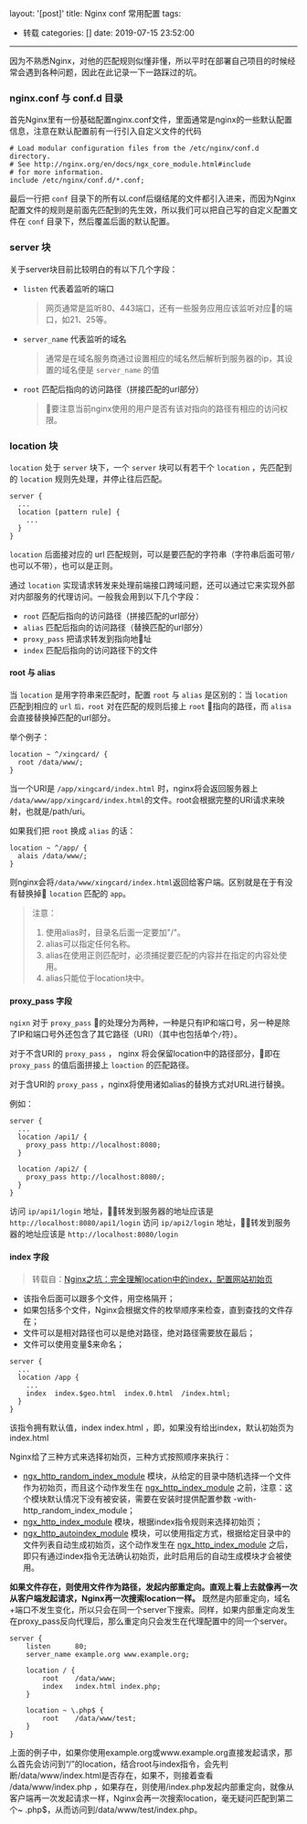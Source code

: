 layout: '[post]'
title: Nginx conf 常用配置
tags:
  - 转载
categories: []
date: 2019-07-15 23:52:00
---

因为不熟悉Nginx，对他的匹配规则似懂非懂，所以平时在部署自己项目的时候经常会遇到各种问题，因此在此记录一下一路踩过的坑。

### nginx.conf 与 conf.d 目录

首先Nginx里有一份基础配置nginx.conf文件，里面通常是nginx的一些默认配置信息，注意在默认配置前有一行引入自定义文件的代码
```
# Load modular configuration files from the /etc/nginx/conf.d directory.
# See http://nginx.org/en/docs/ngx_core_module.html#include
# for more information.
include /etc/nginx/conf.d/*.conf;
```
最后一行把 `conf` 目录下的所有以.conf后缀结尾的文件都引入进来，而因为Nginx配置文件的规则是前面先匹配到的先生效，所以我们可以把自己写的自定义配置文件在 `conf` 目录下，然后覆盖后面的默认配置。

### server 块

关于server块目前比较明白的有以下几个字段：

- `listen` 代表着监听的端口
  > 网页通常是监听80、443端口，还有一些服务应用应该监听对应的端口，如21、25等。
- `server_name` 代表监听的域名
  > 通常是在域名服务商通过设置相应的域名然后解析到服务器的ip，其设置的域名便是 `server_name` 的值
- `root` 匹配后指向的访问路径（拼接匹配的url部分）
  > 要注意当前nginx使用的用户是否有该对指向的路径有相应的访问权限。

### location 块

`location` 处于 `server` 块下，一个 `server` 块可以有若干个 `location` ，先匹配到的 `location` 规则先处理，并停止往后匹配。

```
server {
  ...
  location [pattern rule] {
    ...
  }
}
```

`location` 后面接对应的 url 匹配规则，可以是要匹配的字符串（字符串后面可带`/`也可以不带），也可以是正则。

通过 `location` 实现请求转发来处理前端接口跨域问题，还可以通过它来实现外部对内部服务的代理访问。一般我会用到以下几个字段：

- `root` 匹配后指向的访问路径（拼接匹配的url部分）
- `alias` 匹配后指向的访问路径（替换匹配的url部分）
- `proxy_pass` 把请求转发到指向地址
- `index` 匹配后指向的访问路径下的文件

#### root 与 alias

当 `location` 是用字符串来匹配时，配置 `root` 与 `alias` 是区别的：当 `location` 匹配到相应的 `url` `后，root` 对在匹配的规则后接上 `root` 指向的路径，而 `alisa` 会直接替换掉匹配的url部分。

举个例子：

```
location ~ ^/xingcard/ {
  root /data/www/;
}
```

当一个URI是 `/app/xingcard/index.html` 时，nginx将会返回服务器上 `/data/www/app/xingcard/index.html`的文件。root会根据完整的URI请求来映射，也就是/path/uri。

如果我们把 `root` 换成 `alias` 的话：

```
location ~ ^/app/ {
  alais /data/www/;
}
```

则nginx会将`/data/www/xingcard/index.html`返回给客户端。区别就是在于有没有替换掉 `location` 匹配的 `app`。

> 注意：
> 1. 使用alias时，目录名后面一定要加"/"。
> 2. alias可以指定任何名称。
> 3. alias在使用正则匹配时，必须捕捉要匹配的内容并在指定的内容处使用。
> 4. alias只能位于location块中。

#### proxy_pass 字段

`ngixn` 对于 `proxy_pass` 的处理分为两种，一种是只有IP和端口号，另一种是除了IP和端口号外还包含了其它路径（URI）（其中也包括单个`/`符）。

对于不含URI的 `proxy_pass` ， nginx 将会保留location中的路径部分，即在 `proxy_pass` 的值后面拼接上 `loaction` 的匹配路径。

对于含URI的 `proxy_pass` ，nginx将使用诸如alias的替换方式对URL进行替换。

例如：

```
server {
  ...
  location /api1/ {
    proxy_pass http://localhost:8080;
  }

  location /api2/ {
    proxy_pass http://localhost:8080/;
  }
}
```

访问 `ip/api1/login` 地址，转发到服务器的地址应该是 `http://localhost:8080/api1/login`
访问 `ip/api2/login` 地址，转发到服务器的地址应该是 `http://localhost:8080/login`

#### index 字段

> 转载自：[Nginx之坑：完全理解location中的index，配置网站初始页](https://blog.csdn.net/qq_32331073/article/details/81945134)

- 该指令后面可以跟多个文件，用空格隔开；
- 如果包括多个文件，Nginx会根据文件的枚举顺序来检查，直到查找的文件存在；
- 文件可以是相对路径也可以是绝对路径，绝对路径需要放在最后；
- 文件可以使用变量$来命名；

```
server {
  ...
  location /app {
    ...
    index  index.$geo.html  index.0.html  /index.html;
  }
}
```

该指令拥有默认值，index index.html ，即，如果没有给出index，默认初始页为index.html

Nginx给了三种方式来选择初始页，三种方式按照顺序来执行：

- [ngx_http_random_index_module](http://nginx.org/en/docs/http/ngx_http_random_index_module.html) 模块，从给定的目录中随机选择一个文件作为初始页，而且这个动作发生在 [ngx_http_index_module](http://nginx.org/en/docs/http/ngx_http_index_module.html) 之前，注意：这个模块默认情况下没有被安装，需要在安装时提供配置参数 -with-http_random_index_module；
- [ngx_http_index_module](http://nginx.org/en/docs/http/ngx_http_index_module.html) 模块，根据index指令规则来选择初始页；
- [ngx_http_autoindex_module](http://nginx.org/en/docs/http/ngx_http_autoindex_module.html) 模块，可以使用指定方式，根据给定目录中的文件列表自动生成初始页，这个动作发生在 
[ngx_http_index_module](http://nginx.org/en/docs/http/ngx_http_index_module.html) 之后，即只有通过index指令无法确认初始页，此时启用后的自动生成模块才会被使用。

**如果文件存在，则使用文件作为路径，发起内部重定向。直观上看上去就像再一次从客户端发起请求，Nginx再一次搜索location一样。** 既然是内部重定向，域名+端口不发生变化，所以只会在同一个server下搜索。同样，如果内部重定向发生在proxy_pass反向代理后，那么重定向只会发生在代理配置中的同一个server。

```
server {
    listen      80;
    server_name example.org www.example.org;    
    
    location / {
        root    /data/www;
        index   index.html index.php;
    }
    
    location ~ \.php$ {
        root    /data/www/test;
    }
}
```

上面的例子中，如果你使用example.org或www.example.org直接发起请求，那么首先会访问到“/”的location，结合root与index指令，会先判断/data/www/index.html是否存在，如果不，则接着查看
/data/www/index.php ，如果存在，则使用/index.php发起内部重定向，就像从客户端再一次发起请求一样，Nginx会再一次搜索location，毫无疑问匹配到第二个~ \.php$，从而访问到/data/www/test/index.php。